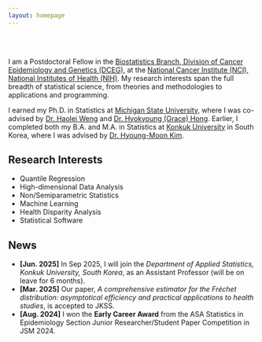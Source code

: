 ```yaml
---
layout: homepage
---
```


<br> <br>

I am a Postdoctoral Fellow in the [Biostatistics Branch, Division of Cancer Epidemiology and Genetics (DCEG)](https://dceg.cancer.gov/about/organization/tdrp/bb), at the [National Cancer Institute (NCI), National Institutes of Health (NIH)](https://www.cancer.gov/). My research interests span the full breadth of statistical science, from theories and methodologies to applications and programming.

I earned my Ph.D. in Statistics at [Michigan State University](https://stt.natsci.msu.edu/), where I was co-advised by [Dr. Haolei Weng](https://haoleiweng.github.io/) and [Dr. Hyokyoung (Grace) Hong](https://dceg.cancer.gov/about/staff-directory/hong-grace). Earlier, I completed both my B.A. and M.A. in Statistics at [Konkuk University](https://en.konkuk.ac.kr/en/index.do) in South Korea, where I was advised by [Dr. Hyoung-Moon Kim](https://sites.google.com/view/hyoungbang/home?authuser=0).

## Research Interests

- Quantile Regression
- High-dimensional Data Analysis
- Non/Semiparametric Statistics
- Machine Learning
- Health Disparity Analysis
- Statistical Software

## News

- **[Jun. 2025]** In Sep 2025, I will join the *Department of Applied Statistics, Konkuk University, South Korea*, as an Assistant Professor (will be on leave for 6 months).
- **[Mar. 2025]** Our paper, *A comprehensive estimator for the Fréchet distribution: asymptotical efficiency and practical applications to health studies*, is accepted to JKSS.
- **[Aug. 2024]** I won the **Early Career Award** from the ASA Statistics in Epidemiology Section Junior Researcher/Student Paper Competition in JSM 2024.
